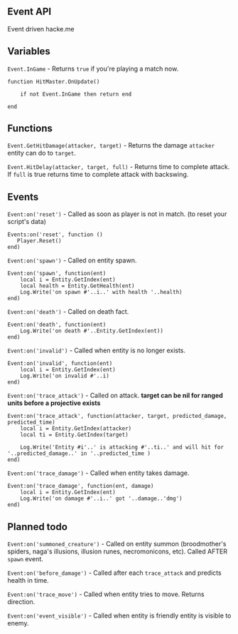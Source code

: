 ## Event API


Event driven hacke.me

## Variables

`Event.InGame` - Returns `true` if you're playing a match now.

```
function HitMaster.OnUpdate()

    if not Event.InGame then return end

end
```

## Functions

`Event.GetHitDamage(attacker, target)`  - Returns the damage `attacker` entity can do to `target`.

`Event.HitDelay(attacker, target, full)` - Returns time to complete attack. If `full` is true returns time to complete attack with backswing.

## Events

`Event:on('reset')` - Called as soon as player is not in match. (to reset your script's data)

```
Events:on('reset', function ()
   Player.Reset()
end)
```


`Event:on('spawn')` - Called on entity spawn.

```
Event:on('spawn', function(ent)
    local i = Entity.GetIndex(ent)
    local health = Entity.GetHealth(ent)
    Log.Write('on spawn #'..i..' with health '..health)
end)
```


`Event:on('death')` - Called on death fact.

```
Event:on('death', function(ent)
    Log.Write('on death #'..Entity.GetIndex(ent))
end)
```


`Event:on('invalid')` - Called when entity is no longer exists.

```
Event:on('invalid', function(ent)
    local i = Entity.GetIndex(ent)
    Log.Write('on invalid #'..i)
end)
```


`Event:on('trace_attack')` - Called on attack. **target can be nil for ranged units before a projective exists**

```
Event:on('trace_attack', function(attacker, target, predicted_damage, predicted_time)
    local i = Entity.GetIndex(attacker)
    local ti = Entity.GetIndex(target)

    Log.Write('Entity #i'..' is attacking #'..ti..' and will hit for '..predicted_damage..' in '..predicted_time )
end)
```


`Event:on('trace_damage')` - Called when entity takes damage.

```
Event:on('trace_damage', function(ent, damage)
    local i = Entity.GetIndex(ent)
    Log.Write('on damage #'..i..' got '..damage..'dmg')
end)
```


## Planned todo

`Event:on('summoned_creature')` - Called on entity summon (broodmother's spiders, naga's illusions, illusion runes, necromonicons, etc). Called AFTER `spawn` event.

`Event:on('before_damage')` - Called after each `trace_attack` and predicts health in time.

`Event:on('trace_move')` - Called when entity tries to move. Returns direction.

`Event:on('event_visible')` - Called when entity is friendly entity is visible to enemy.
